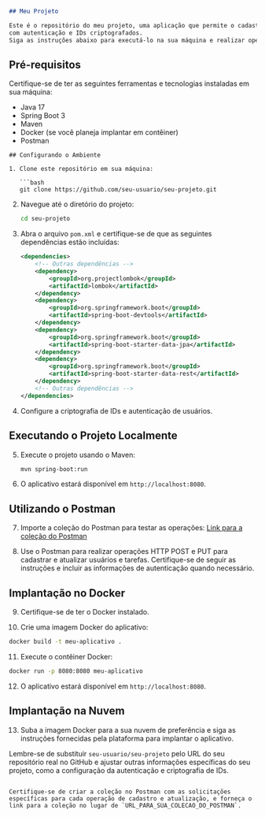 

```markdown
## Meu Projeto

Este é o repositório do meu projeto, uma aplicação que permite o cadastro de usuários e tarefas
com autenticação e IDs criptografados.
Siga as instruções abaixo para executá-lo na sua máquina e realizar operações de cadastro e atualização com o Postman.

```
## Pré-requisitos

Certifique-se de ter as seguintes ferramentas e tecnologias instaladas em sua máquina:

- Java 17
- Spring Boot 3
- Maven
- Docker (se você planeja implantar em contêiner)
- Postman

```
## Configurando o Ambiente

1. Clone este repositório em sua máquina:

   ```bash
   git clone https://github.com/seu-usuario/seu-projeto.git
   ```

2. Navegue até o diretório do projeto:

   ```bash
   cd seu-projeto
   ```

3. Abra o arquivo `pom.xml` e certifique-se de que as seguintes dependências estão incluídas:

   ```xml
   <dependencies>
       <!-- Outras dependências -->
       <dependency>
           <groupId>org.projectlombok</groupId>
           <artifactId>lombok</artifactId>
       </dependency>
       <dependency>
           <groupId>org.springframework.boot</groupId>
           <artifactId>spring-boot-devtools</artifactId>
       </dependency>
       <dependency>
           <groupId>org.springframework.boot</groupId>
           <artifactId>spring-boot-starter-data-jpa</artifactId>
       </dependency>
       <dependency>
           <groupId>org.springframework.boot</groupId>
           <artifactId>spring-boot-starter-data-rest</artifactId>
       </dependency>
       <!-- Outras dependências -->
   </dependencies>
   ```

4. Configure a criptografia de IDs e autenticação de usuários.

## Executando o Projeto Localmente

5. Execute o projeto usando o Maven:

   ```bash
   mvn spring-boot:run
   ```

6. O aplicativo estará disponível em `http://localhost:8080`.

## Utilizando o Postman

7. Importe a coleção do Postman para testar as operações:
   [Link para a coleção do Postman](URL_PARA_SUA_COLECAO_DO_POSTMAN)

8. Use o Postman para realizar operações HTTP POST e PUT para cadastrar e atualizar usuários e tarefas. Certifique-se de seguir as instruções e incluir as informações de autenticação quando necessário.

## Implantação no Docker

9. Certifique-se de ter o Docker instalado.

10. Crie uma imagem Docker do aplicativo:

   ```bash
   docker build -t meu-aplicativo .
   ```

11. Execute o contêiner Docker:

   ```bash
   docker run -p 8080:8080 meu-aplicativo
   ```

12. O aplicativo estará disponível em `http://localhost:8080`.

## Implantação na Nuvem

13. Suba a imagem Docker para a sua nuvem de preferência e siga as instruções fornecidas pela plataforma para implantar o aplicativo.

Lembre-se de substituir `seu-usuario/seu-projeto` pelo URL do seu repositório real no GitHub e ajustar outras informações específicas do seu projeto, como a configuração da autenticação e criptografia de IDs.
```

Certifique-se de criar a coleção no Postman com as solicitações específicas para cada operação de cadastro e atualização, e forneça o link para a coleção no lugar de `URL_PARA_SUA_COLECAO_DO_POSTMAN`.
